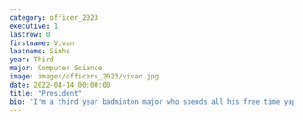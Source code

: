 ```yaml
---
category: officer_2023
executive: 1
lastrow: 0
firstname: Vivan
lastname: Sinha
year: Third
major: Computer Science
image: images/officers_2023/vivan.jpg
date: 2022-08-14 00:00:00
title: "President"
bio: "I'm a third year badminton major who spends all his free time yapping with my friends. I like to think that I'm not like, \"unapproachable\" hot, and if you think I am, it's probably just my cool steely exterior 😎, but trust me, deep down, I'm an idiot. So please, reach out if you have any questions or if you jus wanna yap, I'd love to get to know all of you!"
---
```

